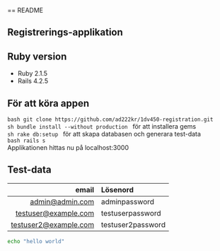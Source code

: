 == README

## Registrerings-applikation

## Ruby version
* Ruby 2.1.5
* Rails 4.2.5

## För att köra appen
```bash git clone https://github.com/ad222kr/1dv450-registration.git ```   
```sh bundle install --without production ``` för att installera gems  
```sh rake db:setup ``` för att skapa databasen och generara test-data  
```bash rails s ```  
Applikationen hittas nu på localhost:3000  

## Test-data
| email | Lösenord |
|----:|:-------|
| admin@admin.com | adminpassword |
| testuser@example.com | testuserpassword |
| testuser2@example.com | testuser2password |


```bash
echo "hello world"
```
